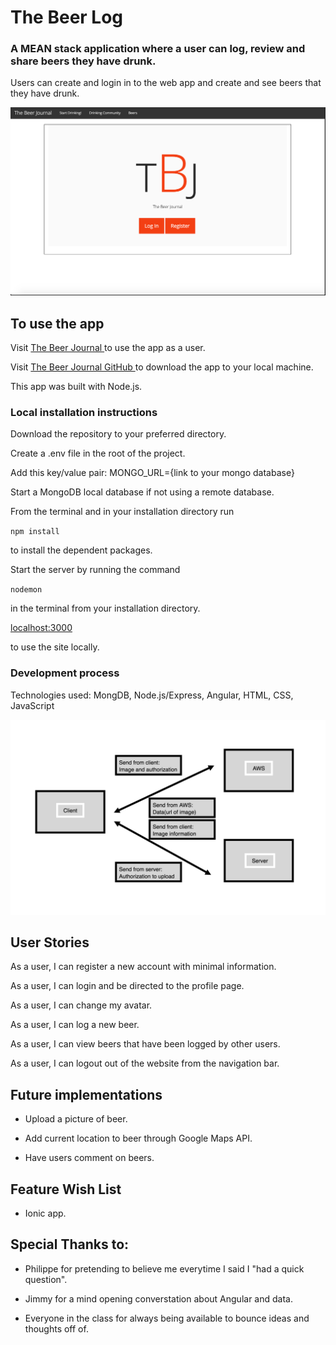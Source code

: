 # The Beer Log

### A MEAN stack application where a user can log, review and share beers they have drunk.

Users can create and login in to the web app and create and see beers that they have drunk.

![Sample of application](./sample.png)

## To use the app

Visit [The Beer Journal ](https://beer-journal.herokuapp.com/ ) to use the app as a user.

Visit [The Beer Journal GitHub ](https://github.com/GarrettEstrin/beer_web) to download the app to your local machine.

This app was built with Node.js.

### Local installation instructions

Download the repository to your preferred directory.

 Create a .env file in the root of the project.

 Add this key/value pair: MONGO_URL={link to your mongo database}

 Start a MongoDB local database if not using a remote database.

 From the terminal and in your installation directory run

 `npm install`

 to install the dependent packages.

 Start the server by running the command

 `nodemon`

 in the terminal from your installation directory.

 [localhost:3000 ](localhost:3000)

 to use the site locally.

### Development process

Technologies used: MongDB, Node.js/Express, Angular, HTML, CSS, JavaScript

![Mockup of layout](./wireframe.png)

## User Stories

As a user, I can register a new account with minimal information.

As a user, I can login and be directed to the profile page.

As a user, I can change my avatar.

As a user, I can log a new beer.

As a user, I can view beers that have been logged by other users.

As a user, I can logout out of the website from the navigation bar.

## Future implementations

* Upload a picture of beer.

* Add current location to beer through Google Maps API.

* Have users comment on beers.

## Feature Wish List

* Ionic app.

## Special Thanks to:

* Philippe for pretending to believe me everytime I said I "had a quick question".

* Jimmy for a mind opening converstation about Angular and data.

* Everyone in the class for always being available to bounce ideas and thoughts off of.
